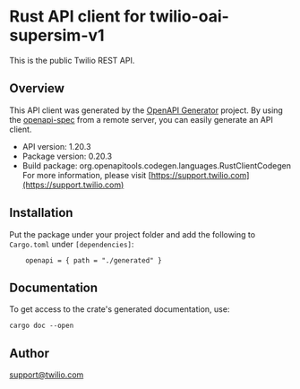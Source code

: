 # Rust API client for twilio-oai-supersim-v1

This is the public Twilio REST API.

## Overview

This API client was generated by the [OpenAPI Generator](https://openapi-generator.tech) project.  By using the [openapi-spec](https://openapis.org) from a remote server, you can easily generate an API client.

- API version: 1.20.3
- Package version: 0.20.3
- Build package: org.openapitools.codegen.languages.RustClientCodegen
For more information, please visit [https://support.twilio.com](https://support.twilio.com)

## Installation

Put the package under your project folder and add the following to `Cargo.toml` under `[dependencies]`:

```
    openapi = { path = "./generated" }
```

## Documentation

To get access to the crate's generated documentation, use:

```
cargo doc --open
```

## Author

support@twilio.com

